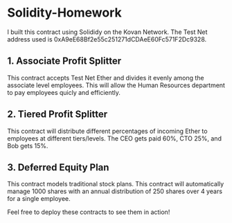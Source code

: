 # Solidity-Homework
I built this contract using Solididy on the Kovan Network.
The Test Net address used is 0xA9eE68Bf2e55c251271dCDAeE60Fc571F2Dc9328.

## 1. Associate Profit Splitter

This contract accepts Test Net Ether and divides it evenly among the associate level employees. This will allow the Human Resources department to pay employees quicly and efficiently.


## 2. Tiered Profit Splitter

This contract will distribute different percentages of incoming Ether to employees at different tiers/levels. The CEO gets paid 60%, CTO 25%, and Bob gets 15%.


## 3. Deferred Equity Plan

This contract models traditional stock plans. This contract will automatically manage 1000 shares with an annual distribution of 250 shares over 4 years for a single employee.

Feel free to deploy these contracts to see them in action!